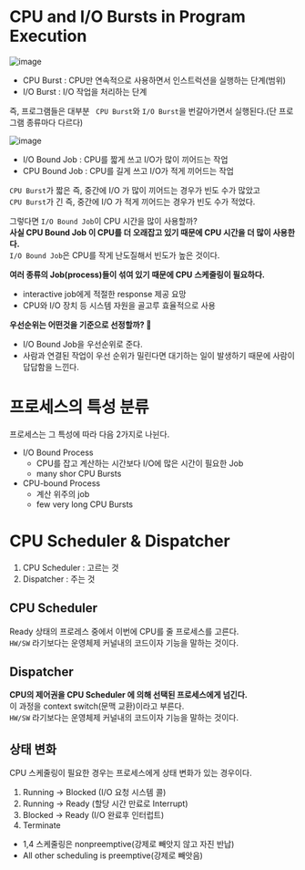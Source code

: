 # CPU and I/O Bursts in Program Execution  
  
![image](https://user-images.githubusercontent.com/50267433/140762573-30ba19b8-bd90-4ccc-9d3b-708342b05fc1.png)
  
* CPU Burst : CPU만 연속적으로 사용하면서 인스트럭션을 실행하는 단계(범위)  
* I/O Burst : I/O 작업을 처리하는 단계     

즉, 프로그램들은 대부분 ` CPU Burst`와 `I/O Burst`을 번갈아가면서 실행된다.(단 프로그램 종류마다 다르다)   

![image](https://user-images.githubusercontent.com/50267433/140763421-12e39f7e-b62e-41fe-8b9a-f7cb0a92939c.png)

* I/O Bound Job : CPU를 짧게 쓰고 I/O가 많이 끼어드는 작업     
* CPU Bound Job : CPU를 길게 쓰고 I/O가 적게 끼어드는 작업  

`CPU Burst`가 짧은 즉, 중간에 I/O 가 많이 끼어드는 경우가  빈도 수가 많았고       
`CPU Burst`가 긴 즉, 중간에 I/O 가 적게 끼어드는 경우가 빈도 수가 적었다.           
               
그렇다면 `I/O Bound Job`이 CPU 시간을 많이 사용할까?           
**사실 CPU Bound Job 이 CPU를 더 오래잡고 있기 때문에 CPU 시간을 더 많이 사용한다.**        
`I/O Bound Job`은 CPU를 작게 난도질해서 빈도가 높은 것이다.  
        
**여러 종류의 Job(process)들이 섞여 있기 때문에 CPU 스케줄링이 필요하다.**          
* interactive job에게 적절한 response 제공 요망           
* CPU와 I/O 장치 등 시스템 자원을 골고루 효율적으로 사용           
  
**우선순위는 어떤것을 기준으로 선정할까? 🤔**   
* I/O Bound Job을 우선순위로 준다.     
* 사람과 연결된 작업이 우선 순위가 밀린다면 대기하는 일이 발생하기 때문에 사람이 답답함을 느낀다.     

# 프로세스의 특성 분류 
프로세스는 그 특성에 따라 다음 2가지로 나뉜다.   

* I/O Bound Process
    * CPU를 잡고 계산하는 시간보다 I/O에 많은 시간이 필요한 Job
    * many shor CPU Bursts  
* CPU-bound Process
    * 계산 위주의 job
    * few very long CPU Bursts 

# CPU Scheduler & Dispatcher 

1. CPU Scheduler : 고르는 것
2. Dispatcher : 주는 것 

## CPU Scheduler
Ready 상태의 프로레스 중에서 이번에 CPU를 줄 프로세스를 고른다.   
`HW/SW` 라기보다는 운영체제 커널내의 코드이자 기능을 말하는 것이다.     

## Dispatcher 
**CPU의 제어권을 CPU Scheduler 에 의해 선택된 프로세스에게 넘긴다.**      
이 과정을 context switch(문맥 교환)이라고 부른다.     
`HW/SW` 라기보다는 운영체제 커널내의 코드이자 기능을 말하는 것이다.       

## 상태 변화 
CPU 스케줄링이 필요한 경우는 프로세스에게 상태 변화가 있는 경우이다.   

1. Running -> Blocked (I/O 요청 시스템 콜) 
2. Running -> Ready (할당 시간 만료로 Interrupt) 
3. Blocked -> Ready (I/O 완료후 인터럽트) 
4. Terminate 

* 1,4 스케줄링은 nonpreemptive(강제로 빼앗지 않고 자진 반납)    
* All other scheduling is preemptive(강제로 빼앗음)    


